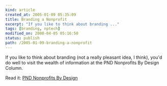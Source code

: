 ```yaml
--- 
kind: article
created_at: 2005-01-09 05:35:09
title: Branding a Nonprofit
excerpt: "If you like to think about branding ..."
tags: [branding, nptech]
modified_on: 2008-04-05 05:16:50
status: publish 
path: /2005-01-09-branding-a-nonprofit
---
```


If you like to think about branding (not a really pleasant idea, I think), you'd do well to visit the wealth of information at the PND Nonprofits By Design Column. 


Read it: <a title="PND Nonprofits By Design" href="http://fdncenter.org/pnd/npodesign/npodesign_arch.jhtml">PND Nonprofits By Design</a>